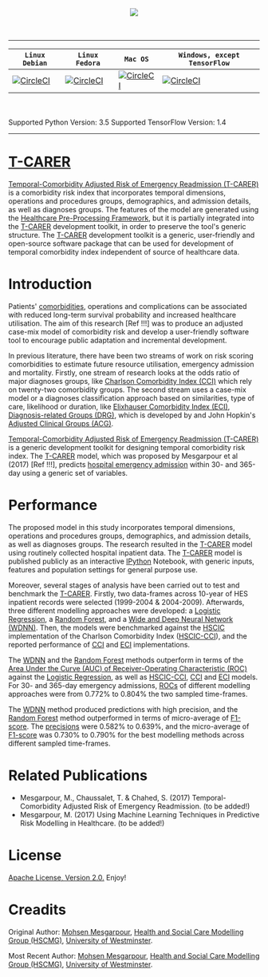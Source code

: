 <div align="center">
  <img src="https://drive.google.com/file/d/0B66ZhjpqQA5PbWk1d2RLY3A4X3M/view?usp=sharing">
</div>
<br><br>



-----------------
| **`Linux Debian`** | **`Linux Fedora`** | **`Mac OS`** | **`Windows, except TensorFlow`** |
|-----------------|---------------------|------------------|-------------------|
| [![CircleCI](https://img.shields.io/circleci/project/github/RedSparr0w/node-csgo-parser.svg)](PASSING) | [![CircleCI](https://img.shields.io/circleci/project/github/RedSparr0w/node-csgo-parser.svg)](PASSING) | [![CircleCI](https://img.shields.io/circleci/project/github/RedSparr0w/node-csgo-parser.svg)](PASSING) | [![CircleCI](https://img.shields.io/circleci/project/github/RedSparr0w/node-csgo-parser.svg)](PASSING) |

<br><br>
Supported Python Version: 3.5
Supported TensorFlow Version: 1.4


------
# [T-CARER](https://github.com/mesgarpour/T-CARER)
[Temporal-Comorbidity Adjusted Risk of Emergency Readmission (T-CARER)](https://github.com/mesgarpour/T-CARER) is a comorbidity risk index that incorporates temporal dimensions, operations and procedures groups, demographics, and admission details, as well as diagnoses groups. The features of the model are generated using the [Healthcare Pre-Processing Framework](https://github.com/mesgarpour/Healthcare_PreProcessing_Framework), but it is partially integrated into the [T-CARER](https://github.com/mesgarpour/T-CARER) development toolkit, in order to preserve the tool's generic structure. The [T-CARER](https://github.com/mesgarpour/T-CARER) development toolkit is a generic, user-friendly and open-source software package that can be used for development of temporal comorbidity index independent of source of healthcare data.



# Introduction
Patients' [comorbidities](https://en.wikipedia.org/wiki/Comorbidity), operations and complications can be associated with reduced long-term survival probability and increased healthcare utilisation. The aim of this research [Ref !!!] was to produce an adjusted case-mix model of comorbidity risk and develop a user-friendly software tool to encourage public adaptation and incremental development.

In previous literature, there have been two streams of work on risk scoring comorbidities to estimate future resource utilisation, emergency admission and mortality. Firstly, one stream of research looks at the odds ratio of major diagnoses groups, like [Charlson Comorbidity Index (CCI)](https://academic.oup.com/aje/article/173/6/676/182985/Updating-and-Validating-the-Charlson-Comorbidity) which rely on twenty-two comorbidity groups. The second stream uses a case-mix model or a diagnoses classification approach based on similarities, type of care, likelihood or duration, like [Elixhauser Comorbidity Index (ECI)](https://www.hcup-us.ahrq.gov/toolssoftware/comorbidity/comorbidity.jsp), [Diagnosis-related Groups (DRG)](https://en.wikipedia.org/wiki/Diagnosis-related_group), which is developed by and John Hopkin's [Adjusted Clinical Groups (ACG)](https://www.hopkinsacg.org/).

[Temporal-Comorbidity Adjusted Risk of Emergency Readmission (T-CARER)](https://github.com/mesgarpour/T-CARER) is a generic development toolkit for designing temporal comorbidity risk index. The [T-CARER](https://github.com/mesgarpour/T-CARER) model, which was proposed by Mesgarpour et al (2017) [Ref !!!], predicts [hospital emergency admission](https://www.nao.org.uk/report/emergency-admissions-hospitals-managing-demand/) within 30- and 365-day using a generic set of variables. 



# Performance
The proposed model in this study incorporates temporal dimensions, operations and procedures groups, demographics, and admission details, as well as diagnoses groups. The research resulted in the [T-CARER](https://github.com/mesgarpour/T-CARER) model using routinely collected hospital inpatient data. The [T-CARER](https://github.com/mesgarpour/T-CARER) model is published publicly as an interactive [IPython](https://ipython.org/) Notebook, with generic inputs, features and population settings for general purpose use.

Moreover, several stages of analysis have been carried out to test and benchmark the [T-CARER](https://github.com/mesgarpour/T-CARER). Firstly, two data-frames across 10-year of HES inpatient records were selected (1999-2004 & 2004-2009). Afterwards, three different modelling approaches were developed: a [Logistic Regression](https://en.wikipedia.org/wiki/Logistic_regression), a [Random Forest](https://en.wikipedia.org/wiki/Random_forest), and a [Wide and Deep Neural Network (WDNN)](https://arxiv.org/abs/1606.07792). Then, the models were benchmarked against the [HSCIC](http://content.digital.nhs.uk/) implementation of the Charlson Comorbidity Index ([HSCIC-CCI](http://content.digital.nhs.uk/SHMI)), and the reported performance of [CCI](https://academic.oup.com/aje/article/173/6/676/182985/Updating-and-Validating-the-Charlson-Comorbidity) and [ECI](https://www.hcup-us.ahrq.gov/toolssoftware/comorbidity/comorbidity.jsp) implementations.
 
The [WDNN](https://arxiv.org/abs/1606.07792) and the [Random Forest](https://en.wikipedia.org/wiki/Random_forest) methods outperform in terms of the [Area Under the Curve (AUC) of Receiver-Operating Characteristic (ROC)](https://en.wikipedia.org/wiki/Receiver_operating_characteristic) against the [Logistic Regression](https://en.wikipedia.org/wiki/Logistic_regression), as well as [HSCIC-CCI](http://content.digital.nhs.uk/SHMI), [CCI](https://academic.oup.com/aje/article/173/6/676/182985/Updating-and-Validating-the-Charlson-Comorbidity) and [ECI](https://www.hcup-us.ahrq.gov/toolssoftware/comorbidity/comorbidity.jsp) models. For 30- and 365-day emergency admissions, [ROCs](https://en.wikipedia.org/wiki/Receiver_operating_characteristic) of different modelling approaches were from 0.772% to 0.804% the two sampled time-frames.

The [WDNN](https://arxiv.org/abs/1606.07792) method produced predictions with high precision, and the [Random Forest](https://en.wikipedia.org/wiki/Random_forest) method outperformed in terms of micro-average of [F1-score](https://en.wikipedia.org/wiki/F1_score). The [precisions](https://en.wikipedia.org/wiki/Precision_and_recall) were 0.582% to 0.639%, and the micro-average of [F1-score](https://en.wikipedia.org/wiki/F1_score) was 0.730% to 0.790% for the best modelling methods across different sampled time-frames.



# Related Publications
+  Mesgarpour, M., Chaussalet, T. & Chahed, S. (2017) Temporal-Comorbidity Adjusted Risk of Emergency Readmission. (to be added!)
+  Mesgarpour, M. (2017) Using Machine Learning Techniques in Predictive Risk Modelling in Healthcare. (to be added!)



# License
[Apache License, Version 2.0.](https://www.apache.org/licenses/LICENSE-2.0.html)
Enjoy!



# Creadits
Original Author: [Mohsen Mesgarpour](https://uk.linkedin.com/in/mesgarpour), [Health and Social Care Modelling Group (HSCMG)](http://www.healthcareanalytics.co.uk/), [University of Westminster](https://www.westminster.ac.uk/).

Most Recent Author: [Mohsen Mesgarpour](https://uk.linkedin.com/in/mesgarpour), [Health and Social Care Modelling Group (HSCMG)](http://www.healthcareanalytics.co.uk/), [University of Westminster](https://www.westminster.ac.uk/).

